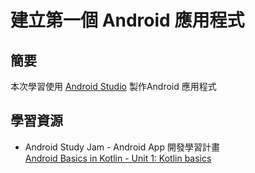 # 建立第一個 Android 應用程式

## 簡要
本次學習使用 [Android Studio](https://developer.android.com/studio) 製作Android 應用程式

 ## 學習資源
- Android Study Jam - Android App 開發學習計畫<br>
[Android Basics in Kotlin - Unit 1: Kotlin basics](https://developer.android.com/courses/android-basics-kotlin/course)
